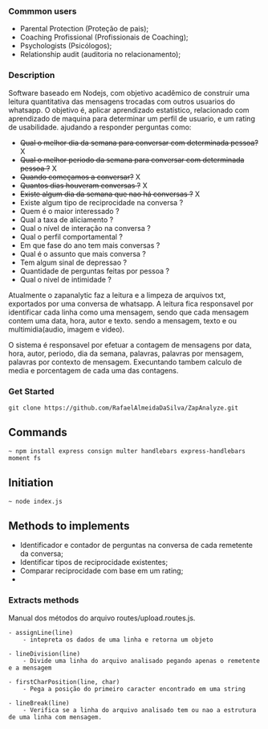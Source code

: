 
### Commmon users 
 - Parental Protection (Proteção de pais);
 - Coaching Profissional (Profissionais de Coaching);
 - Psychologists (Psicólogos);
 - Relationship audit (auditoria no relacionamento);



### Description
Software baseado em Nodejs, com objetivo acadêmico de construir uma leitura quantitativa das mensagens trocadas com outros usuarios do whatsapp. O objetivo é, aplicar aprendizado estatístico, relacionado com aprendizado de maquina para determinar um perfil de usuario, e um rating de usabilidade. ajudando a responder perguntas como:

- ~~Qual o melhor dia da semana para conversar com determinada pessoa?~~ X
- ~~Qual o melhor periodo da semana para conversar com determinada pessoa ?~~ X
- ~~Quando começamos a conversar?~~ X
- ~~Quantos dias houveram conversas ?~~ X
- ~~Existe algum dia da semana que nao há conversas ?~~ X
- Existe algum tipo de reciprocidade na conversa ? 
- Quem é o maior interessado ?
- Qual a taxa de aliciamento ? 
- Qual o nível de interação na conversa ?
- Qual o perfil comportamental ? 
- Em que fase do ano tem mais conversas ?
- Qual é o assunto que mais conversa ?
- Tem algum sinal de depressao ?
- Quantidade de perguntas feitas por pessoa ?
- Qual o nivel de intimidade ?


Atualmente o zapanalytic faz a leitura e a limpeza de arquivos txt, exportados por uma conversa de whatsapp. A leitura fica responsavel por identificar cada linha como uma mensagem, sendo que cada mensagem contem uma data, hora, autor e texto. sendo a mensagem, texto e ou multimidia(audio, imagem e video).

O sistema é responsavel por efetuar a contagem  de mensagens por data, hora, autor, periodo, dia da semana, palavras, palavras por mensagem, palavras por contexto de mensagem. Execuntando tambem calculo de media e porcentagem de cada uma das contagens. 





### Get Started

    git clone https://github.com/RafaelAlmeidaDaSilva/ZapAnalyze.git


 ## Commands

    ~ npm install express consign multer handlebars express-handlebars moment fs
 

 ## Initiation
    ~ node index.js




## Methods to implements
- Identificador e contador de perguntas na conversa de cada remetente da conversa;
- Identificar tipos de reciprocidade existentes;
- Comparar reciprocidade com base em um rating;
- 


### Extracts methods 
Manual dos métodos do arquivo routes/upload.routes.js.

    - assignLine(line)
        - intepreta os dados de uma linha e retorna um objeto
    
    - lineDivision(line)
        - Divide uma linha do arquivo analisado pegando apenas o remetente e a mensagem

    - firstCharPosition(line, char) 
        - Pega a posição do primeiro caracter encontrado em uma string

    - lineBreak(line)
        - Verifica se a linha do arquivo analisado tem ou nao a estrutura de uma linha com mensagem.   


    

